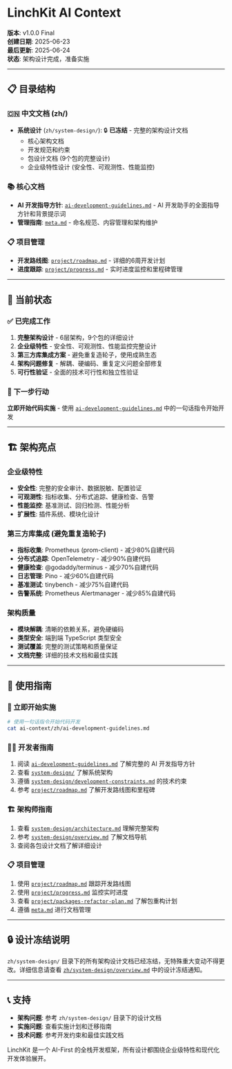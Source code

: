 # LinchKit AI Context

**版本**: v1.0.0 Final  
**创建日期**: 2025-06-23  
**最后更新**: 2025-06-24  
**状态**: 架构设计完成，准备实施

---

## 📋 目录结构

### 🇨🇳 中文文档 (zh/)
- **系统设计** (`zh/system-design/`): 🔒 **已冻结** - 完整的架构设计文档
  - 核心架构文档
  - 开发规范和约束
  - 包设计文档 (9个包的完整设计)
  - 企业级特性设计 (安全性、可观测性、性能监控)

### 📚 核心文档
- **AI 开发指导方针**: [`ai-development-guidelines.md`](ai-development-guidelines.md) - AI 开发助手的全面指导方针和背景提示词
- **管理指南**: [`meta.md`](meta.md) - 命名规范、内容管理和架构维护

### 📋 项目管理
- **开发路线图**: [`project/roadmap.md`](project/roadmap.md) - 详细的6周开发计划
- **进度跟踪**: [`project/progress.md`](project/progress.md) - 实时进度监控和里程碑管理

---

## 🎯 当前状态

### ✅ 已完成工作
1. **完整架构设计** - 6层架构，9个包的详细设计
2. **企业级特性** - 安全性、可观测性、性能监控完整设计
3. **第三方库集成方案** - 避免重复造轮子，使用成熟生态
4. **架构问题修复** - 解耦、硬编码、重复定义问题全部修复
5. **可行性验证** - 全面的技术可行性和独立性验证

### 🚀 下一步行动
**立即开始代码实施** - 使用 [`ai-development-guidelines.md`](ai-development-guidelines.md) 中的一句话指令开始开发

---

## 🏗️ 架构亮点

### 企业级特性
- **安全性**: 完整的安全审计、数据脱敏、配置验证
- **可观测性**: 指标收集、分布式追踪、健康检查、告警
- **性能监控**: 基准测试、回归检测、性能分析
- **扩展性**: 插件系统、模块化设计

### 第三方库集成 (避免重复造轮子)
- **指标收集**: Prometheus (prom-client) - 减少80%自建代码
- **分布式追踪**: OpenTelemetry - 减少90%自建代码
- **健康检查**: @godaddy/terminus - 减少70%自建代码
- **日志管理**: Pino - 减少60%自建代码
- **基准测试**: tinybench - 减少75%自建代码
- **告警系统**: Prometheus Alertmanager - 减少85%自建代码

### 架构质量
- **模块解耦**: 清晰的依赖关系，避免硬编码
- **类型安全**: 端到端 TypeScript 类型安全
- **测试覆盖**: 完整的测试策略和质量保证
- **文档完整**: 详细的技术文档和最佳实践

---

## 📖 使用指南

### 🚀 立即开始实施
```bash
# 使用一句话指令开始代码开发
cat ai-context/zh/ai-development-guidelines.md
```

### 👨‍💻 开发者指南
1. 阅读 [`ai-development-guidelines.md`](ai-development-guidelines.md) 了解完整的 AI 开发指导方针
2. 查看 [`system-design/`](system-design/) 了解系统架构
3. 遵循 [`system-design/development-constraints.md`](system-design/development-constraints.md) 的技术约束
4. 参考 [`project/roadmap.md`](project/roadmap.md) 了解开发路线图和里程碑

### 🏗️ 架构师指南
1. 查看 [`system-design/architecture.md`](system-design/architecture.md) 理解完整架构
2. 参考 [`system-design/overview.md`](system-design/overview.md) 了解文档导航
3. 查阅各包设计文档了解详细设计

### 📋 项目管理
1. 使用 [`project/roadmap.md`](project/roadmap.md) 跟踪开发路线图
2. 使用 [`project/progress.md`](project/progress.md) 监控实时进度
3. 查看 [`project/packages-refactor-plan.md`](project/packages-refactor-plan.md) 了解包重构计划
4. 遵循 [`meta.md`](meta.md) 进行文档管理

---

## 🔒 设计冻结说明

`zh/system-design/` 目录下的所有架构设计文档已经冻结，无特殊重大变动不得更改。详细信息请查看 [`zh/system-design/overview.md`](system-design/overview.md) 中的设计冻结通知。

---

## 📞 支持

- **架构问题**: 参考 `zh/system-design/` 目录下的设计文档
- **实施问题**: 查看实施计划和迁移指南
- **技术问题**: 参考开发约束和最佳实践文档

LinchKit 是一个 AI-First 的全栈开发框架，所有设计都围绕企业级特性和现代化开发体验展开。
